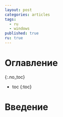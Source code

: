 ```yaml
---
layout: post
categories: articles
tags:
  - ru
  - windows
published: true
ru: true
---
```


# Оглавление
{:.no_toc}

* toc
{:toc}

# Введение

